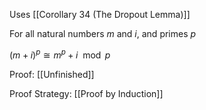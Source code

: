 Uses [[Corollary 34 (The Dropout Lemma)]]

For all natural numbers $m$ and $i$, and primes $p$

$(m+i)^p \cong m^p + i \mod {p}$

Proof: [[Unfinished]]

Proof Strategy: [[Proof by Induction]]

